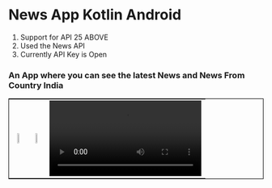 # News App Kotlin Android

1. Support for API 25 ABOVE
2. Used the News API
3. Currently API Key is Open

### An App where you can see the latest News and News From Country India

<table style="border:1px solid black">
<tbody>
<tr>
<td style="text-align:center"> <img src="https://firebasestorage.googleapis.com/v0/b/reubencoutinho-s-portfolio.appspot.com/o/NewsApiApp%2FLatestNews.jpg?alt=media&token=2caf4d91-9545-4c44-8561-1dbfe4bba6cd" width="25%" /> </td>
<td style="text-align:center"> <img src="https://firebasestorage.googleapis.com/v0/b/reubencoutinho-s-portfolio.appspot.com/o/NewsApiApp%2FCountryNews.jpg?alt=media&token=2dfea110-dad2-4952-9a79-501c3aa8e411" width="25%"/> </td>
<td style="text-align:center">  <video src="https://firebasestorage.googleapis.com/v0/b/reubencoutinho-s-portfolio.appspot.com/o/NewsApiApp%2FNewsApp.mp4?alt=media&token=4a6d2e0d-93e7-4917-8fc4-41489c138ec4" autoplay controls width="100%" height="100%" /> </td>
</tr> 
</tbody>
</table>

